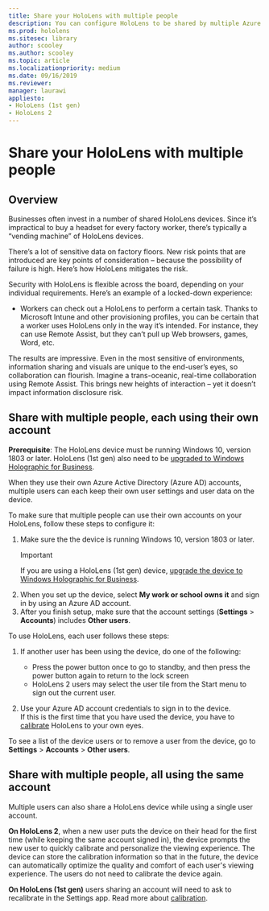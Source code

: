```yaml
---
title: Share your HoloLens with multiple people
description: You can configure HoloLens to be shared by multiple Azure Active Directory accounts, or by multiple users that use a single account.
ms.prod: hololens
ms.sitesec: library
author: scooley
ms.author: scooley
ms.topic: article
ms.localizationpriority: medium
ms.date: 09/16/2019
ms.reviewer: 
manager: laurawi
appliesto:
- HoloLens (1st gen)
- HoloLens 2
---
```


# Share your HoloLens with multiple people
 
## Overview
Businesses often invest in a number of shared HoloLens devices. Since it’s impractical to buy a headset for every factory worker, there’s typically a “vending machine” of HoloLens devices.

There’s a lot of sensitive data on factory floors. New risk points that are introduced are key points of consideration – because the possibility of failure is high. Here’s how HoloLens mitigates the risk.

Security with HoloLens is flexible across the board, depending on your individual requirements. Here’s an example of a locked-down experience: 

- Workers can check out a HoloLens to perform a certain task. Thanks to Microsoft Intune and other provisioning profiles, you can be certain that a worker uses HoloLens only in the way it’s intended. For instance, they can use Remote Assist, but they can’t pull up Web browsers, games, Word, etc.

The results are impressive. Even in the most sensitive of environments, information sharing and visuals are unique to the end-user’s eyes, so collaboration can flourish. Imagine a trans-oceanic, real-time collaboration using Remote Assist. This brings new heights of interaction – yet it doesn’t impact information disclosure risk.

## Share with multiple people, each using their own account

**Prerequisite**: The HoloLens device must be running Windows 10, version 1803 or later.  HoloLens (1st gen) also need to be [upgraded to Windows Holographic for Business](hololens-upgrade-enterprise.md).

When they use their own Azure Active Directory (Azure AD) accounts, multiple users can each keep their own user settings and user data on the device.

To make sure that multiple people can use their own accounts on your HoloLens, follow these steps to configure it:

1. Make sure the the device is running Windows 10, version 1803 or later.
   > [!IMPORTANT]
   > If you are using a HoloLens (1st gen) device, [upgrade the device to Windows Holographic for Business](hololens1-upgrade-enterprise.md).
1. When you set up the device, select **My work or school owns it** and sign in by using an Azure AD account.
1. After you finish setup, make sure that the account settings (**Settings** > **Accounts**) includes **Other users**.

To use HoloLens, each user follows these steps:

1. If another user has been using the device, do one of the following:
   - Press the power button once to go to standby, and then press the power button again to return to the lock screen
   - HoloLens 2 users may select the user tile from the Start menu to sign out the current user.

1. Use your Azure AD account credentials to sign in to the device.  
    If this is the first time that you have used the device, you have to [calibrate](hololens-calibration.md) HoloLens to your own eyes.

To see a list of the device users or to remove a user from the device, go to **Settings** > **Accounts** > **Other users**.

## Share with multiple people, all using the same account

Multiple users can also share a HoloLens device while using a single user account.

**On HoloLens 2**, when a new user puts the device on their head for the first time (while keeping the same account signed in), the device prompts the new user to quickly calibrate and personalize the viewing experience. The device can store the calibration information so that in the future, the device can automatically optimize the quality and comfort of each user's viewing experience. The users do not need to calibrate the device again.

**On HoloLens (1st gen)** users sharing an account will need to ask to recalibrate in the Settings app.  Read more about [calibration](hololens-calibration.md).